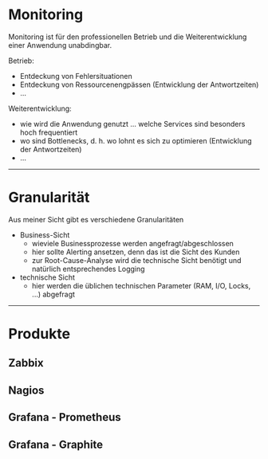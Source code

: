 # Monitoring
Monitoring ist für den professionellen Betrieb und die Weiterentwicklung einer Anwendung unabdingbar.

Betrieb:

* Entdeckung von Fehlersituationen
* Entdeckung von Ressourcenengpässen (Entwicklung der Antwortzeiten)
* ...

Weiterentwicklung:

* wie wird die Anwendung genutzt ... welche Services sind besonders hoch frequentiert
* wo sind Bottlenecks, d. h. wo lohnt es sich zu optimieren (Entwicklung der Antwortzeiten)
* ...

---

# Granularität
Aus meiner Sicht gibt es verschiedene Granularitäten

* Business-Sicht
  * wieviele Businessprozesse werden angefragt/abgeschlossen
  * hier sollte Alerting ansetzen, denn das ist die Sicht des Kunden
  * zur Root-Cause-Analyse wird die technische Sicht benötigt und natürlich entsprechendes Logging
* technische Sicht
  * hier werden die üblichen technischen Parameter (RAM, I/O, Locks, ...) abgefragt

---

# Produkte
## Zabbix

## Nagios

## Grafana - Prometheus

## Grafana - Graphite
